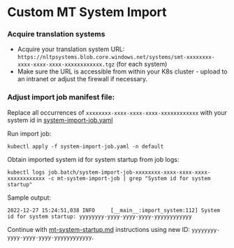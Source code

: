 # Custom MT System Import

### Acquire translation systems

* Acquire your translation system URL: `https://nltpsystems.blob.core.windows.net/systems/smt-xxxxxxxx-xxxx-xxxx-xxxx-xxxxxxxxxxxx.tgz` (for each system)
* Make sure the URL is accessible from within your K8s cluster - upload to an intranet or adjust the firewall if necessary.

### Adjust import job manifest file:

Replace all occurrences of `xxxxxxxx-xxxx-xxxx-xxxx-xxxxxxxxxxxx` with your system id in [system-import-job.yaml](../../system-import/system-import-job.yaml)

Run import job:

```
kubectl apply -f system-import-job.yaml -n default
```

Obtain imported system id for system startup from job logs:

```
kubectl logs job.batch/system-import-job-xxxxxxxx-xxxx-xxxx-xxxx-xxxxxxxxxxxx -c mt-system-import-job | grep "System id for system startup"
```

Sample output:

```
2022-12-27 15:24:51,038 INFO     [__main__:import_system:112] System id for system startup: yyyyyyyy-yyyy-yyyy-yyyy-yyyyyyyyyyyy
```

Continue with [mt-system-startup.md](mt-system-startup.md) instructions using new ID: `yyyyyyyy-yyyy-yyyy-yyyy-yyyyyyyyyyyy`.
